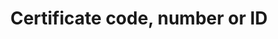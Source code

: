 ---
title: 'Certificate code, number or ID'
field: 'is.certificate.ID'
slug: 'is-certificate-id'
description: 'Certificate ID code'
required: False
module: 'Certificate'
cluster: 'Certification'
policy: 'Free value. Single value only.'
layout: 'home'
---